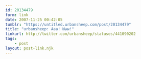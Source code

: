 ```yaml
---
id: 20134479
form: link
date: 2007-11-25 00:42:05
tumblr: "https://untitled.urbansheep.com/post/20134479"
title: "urbansheep: Ааа! Ыыы!"
linkurl: http://twitter.com/urbansheep/statuses/441090202
tags:
    - post
layout: post-link.njk
---
```



